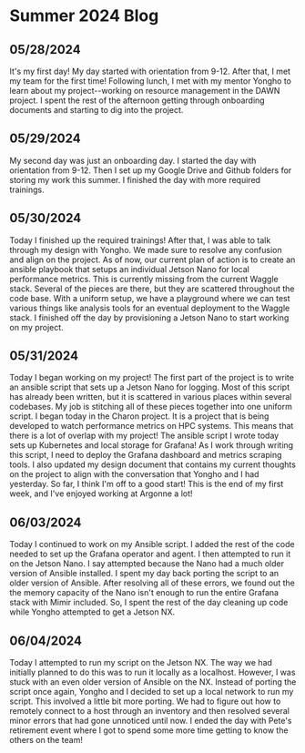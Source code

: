 # Summer 2024 Blog

## 05/28/2024
It's my first day! My day started with orientation from 9-12. After that, I met my team for the first time! Following lunch, I met with my mentor Yongho to learn about my project--working on resource management in the DAWN project. I spent the rest of the afternoon getting through onboarding documents and starting to dig into the project.

## 05/29/2024
My second day was just an onboarding day. I started the day with orientation from 9-12. Then I set up my Google Drive and Github folders for storing my work this summer. I finished the day with more required trainings.

## 05/30/2024
Today I finished up the required trainings! After that, I was able to talk through my design with Yongho. We made sure to resolve any confusion and align on the project. As of now, our current plan of action is to create an ansible playbook that setups an individual Jetson Nano for local performance metrics. This is currently missing from the current Waggle stack. Several of the pieces are there, but they are scattered throughout the code base. With a uniform setup, we have a playground where we can test various things like analysis tools for an eventual deployment to the Waggle stack. I finished off the day by provisioning a Jetson Nano to start working on my project.

## 05/31/2024
Today I began working on my project! The first part of the project is to write an ansible script that sets up a Jetson Nano for logging. Most of this script has already been written, but it is scattered in various places within several codebases. My job is stitching all of these pieces together into one uniform script. I began today in the Charon project. It is a project that is being developed to watch performance metrics on HPC systems. This means that there is a lot of overlap with my project! The ansible script I wrote today sets up Kubernetes and local storage for Grafana! As I work through writing this script, I need to deploy the Grafana dashboard and metrics scraping tools. I also updated my design document that contains my current thoughts on the project to align with the conversation that Yongho and I had yesterday. So far, I think I'm off to a good start! This is the end of my first week, and I've enjoyed working at Argonne a lot!

## 06/03/2024
Today I continued to work on my Ansible script. I added the rest of the code needed to set up the Grafana operator and agent. I then attempted to run it on the Jetson Nano. I say attempted because the Nano had a much older version of Ansible installed. I spent my day back porting the script to an older version of Ansible. After resolving all of these errors, we found out the the memory capacity of the Nano isn't enough to run the entire Grafana stack with Mimir included. So, I spent the rest of the day cleaning up code while Yongho attempted to get a Jetson NX.

## 06/04/2024 
Today I attempted to run my script on the Jetson NX. The way we had initially planned to do this was to run it locally as a localhost. However, I was stuck with an even older version of Ansible on the NX. Instead of porting the script once again, Yongho and I decided to set up a local network to run my script. This involved a little bit more porting. We had to figure out how to remotely connect to a host through an inventory and then resolved several minor errors that had gone unnoticed until now. I ended the day with Pete's retirement event where I got to spend some more time getting to know the others on the team!